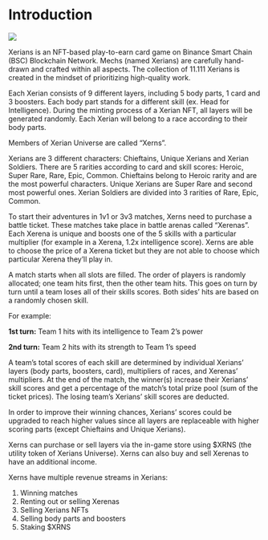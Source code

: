 # Introduction

![](<.gitbook/assets/kapak görsel.jpg>)

Xerians is an NFT-based play-to-earn card game on Binance Smart Chain (BSC) Blockchain Network. Mechs (named Xerians) are carefully hand-drawn and crafted within all aspects. The collection of 11.111 Xerians is created in the mindset of prioritizing high-quality work.

Each Xerian consists of 9 different layers, including 5 body parts, 1 card and 3 boosters. Each body part stands for a different skill (ex. Head for Intelligence). During the minting process of a Xerian NFT, all layers will be generated randomly. Each Xerian will belong to a race according to their body parts.

Members of Xerian Universe are called “Xerns”.

Xerians are  3 different characters: Chieftains, Unique Xerians and Xerian Soldiers. There are 5 rarities according to card and skill scores: Heroic, Super Rare, Rare, Epic, Common.  Chieftains belong to Heroic rarity and are the most powerful characters. Unique Xerians are Super Rare and second most powerful ones. Xerian Soldiers are divided into 3 rarities of Rare, Epic, Common.

To start their adventures in 1v1 or 3v3 matches, Xerns need to purchase a battle ticket. These matches take place in battle arenas called “Xerenas”. Each Xerena is unique and boosts one of the 5 skills with a particular multiplier (for example in a Xerena, 1.2x intelligence score). Xerns are able to choose the price of a Xerena ticket but they are not able to choose which particular Xerena they’ll play in.

A match starts when all slots are filled. The order of players is randomly allocated; one team hits first, then the other team hits. This goes on turn by turn until a team loses all of their skills scores. Both sides’ hits are based on a randomly chosen skill.

For example:

**1st turn:** Team 1 hits with its intelligence to Team 2’s power

**2nd turn:** Team 2 hits with its strength to Team 1’s speed

A team’s total scores of each skill are determined by individual Xerians’ layers (body parts, boosters, card), multipliers of races, and Xerenas’ multipliers. At the end of the match, the winner(s) increase their Xerians’ skill scores and get a percentage of the match’s total prize pool (sum of the ticket prices). The losing team’s Xerians’ skill scores are deducted.

In order to improve their winning chances, Xerians’ scores could be upgraded to reach higher values since all layers are replaceable with higher scoring parts (except Chieftains and Unique Xerians).

Xerns can purchase or sell layers via the in-game store using $XRNS (the utility token of Xerians Universe). Xerns can also buy and sell Xerenas to have an additional income.

Xerns have multiple revenue streams in Xerians:

1. Winning matches
2. Renting out or selling Xerenas
3. Selling Xerians NFTs
4. Selling body parts and boosters
5. Staking $XRNS
